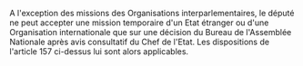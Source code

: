 A l'exception des missions des Organisations interparlementaires, le député ne peut accepter une mission temporaire d'un Etat étranger ou d'une Organisation internationale que sur une décision du Bureau de l'Assemblée Nationale après avis consultatif du Chef de l'Etat.
Les dispositions de l'article 157 ci-dessus lui sont alors applicables.